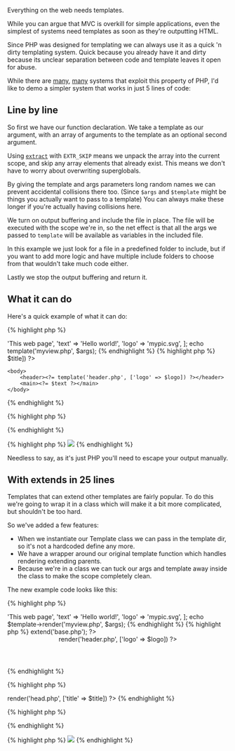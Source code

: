 Everything on the web needs templates.

While you can argue that MVC is overkill for simple applications, even the simplest of systems need templates as soon as they're outputting HTML.

Since PHP was designed for templating we can always use it as a quick 'n dirty templating system. Quick because you already have it and dirty because its unclear separation between code and template leaves it open for abuse.

While there are [many](http://platesphp.com/), [many](http://symfony.com/doc/current/templating/PHP.html) systems that exploit this property of PHP, I'd like to demo a simpler system that works in just 5 lines of code:

<script src="https://gist.github.com/jnvsor/55d7dee44d16a8e1edf5497ff2b517d8.js"></script>

## Line by line

So first we have our function declaration. We take a template as our argument, with an array of arguments to the template as an optional second argument.

Using [`extract`](http://php.net/manual/fr/function.extract.php) with `EXTR_SKIP` means we unpack the array into the current scope, and skip any array elements that already exist. This means we don't have to worry about overwriting superglobals.

By giving the template and args parameters long random names we can prevent accidental collisions there too. (Since `$args` and `$template` might be things you actually want to pass to a template) You can always make these longer if you're actually having collisions here.

We turn on output buffering and include the file in place. The file will be executed with the scope we're in, so the net effect is that all the args we passed to `template` will be available as variables in the included file.

In this example we just look for a file in a predefined folder to include, but if you want to add more logic and have multiple include folders to choose from that wouldn't take much code either.

Lastly we stop the output buffering and return it.

## What it can do

Here's a quick example of what it can do:

{% highlight php %}
<?php

include 'template.php';

define('TEMPLATE_DIR', __DIR__.'/templates/');

$args = [
    'title' => 'This web page',
    'text' => 'Hello world!',
    'logo' => 'mypic.svg',
];

echo template('myview.php', $args);
{% endhighlight %}

{% highlight php %}
<!DOCTYPE html>
<html>
    <head><?= template('head.php', ['title' => $title]) ?></head>
    <body>
        <header><?= template('header.php', ['logo' => $logo]) ?></header>
        <main><?= $text ?></main>
    </body>
</html>
{% endhighlight %}

{% highlight php %}
<title><?= $title ?></title>
{% endhighlight %}

{% highlight php %}
<img src="<?= $logo ?>" />
{% endhighlight %}

Needless to say, as it's just PHP you'll need to escape your output manually.

## With extends in 25 lines

Templates that can extend other templates are fairly popular. To do this we're going to wrap it in a class which will make it a bit more complicated, but shouldn't be too hard.

<script src="https://gist.github.com/jnvsor/cd4c9f3e811f6ac8c1f1cd9a3c9bbff4.js"></script>

So we've added a few features:

* When we instantiate our Template class we can pass in the template dir, so it's not a hardcoded define any more.
* We have a wrapper around our original template function which handles rendering extending parents.
* Because we're in a class we can tuck our args and template away inside the class to make the scope completely clean.

The new example code looks like this:

{% highlight php %}
<?php

include 'template.php';

$template = new Template(__DIR__.'/templates/');

$args = [
    'title' => 'This web page',
    'text' => 'Hello world!',
    'logo' => 'mypic.svg',
];

echo $template->render('myview.php', $args);
{% endhighlight %}

{% highlight php %}
<?php $this->extend('base.php'); ?>
<header><?= $this->render('header.php', ['logo' => $logo]) ?></header>
<main><?= $text ?></main>
{% endhighlight %}

{% highlight php %}
<!DOCTYPE html>
<html>
    <head><?= $this->render('head.php', ['title' => $title]) ?></head>
    <body><?= $contents ?></body>
</html>
{% endhighlight %}

{% highlight php %}
<title><?= $title ?></title>
{% endhighlight %}

{% highlight php %}
<img src="<?= $logo ?>" />
{% endhighlight %}
